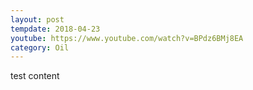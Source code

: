 ```yaml
---
layout: post
tempdate: 2018-04-23
youtube: https://www.youtube.com/watch?v=BPdz6BMj8EA
category: Oil
---
```

test content